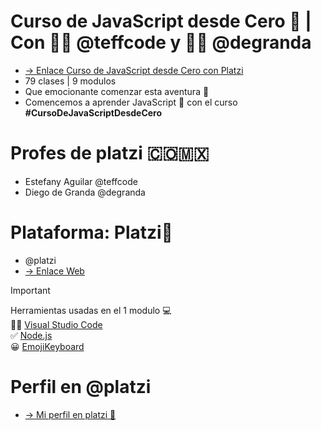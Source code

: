 # Curso de JavaScript desde Cero 💚 | Con 👩‍💻 @teffcode y 🧑‍💻 @degranda
* [-> Enlace Curso de JavaScript desde Cero con Platzi](https://platzi.com/cursos/javascript-fundamentos/)
* 79 clases | 9 modulos 
* Que emocionante comenzar esta aventura 🚀 
* Comencemos a aprender JavaScript 💛 con el curso <strong>#CursoDeJavaScriptDesdeCero</strong> 

# Profes de platzi 🇨🇴🇲🇽
* Estefany Aguilar @teffcode
* Diego de Granda @degranda
  
# Plataforma: Platzi💚
* @platzi
* [-> Enlace Web](https://platzi.com/new-home/)

> [!IMPORTANT]
> Herramientas usadas en el 1 modulo 💻 <br>
> 👩‍💻 [Visual Studio Code](https://code.visualstudio.com/) <br>
> ✅ [Node.js](https://nodejs.org/en) <br>
> 😀 [EmojiKeyboard](https://emojikeyboard.top/) 

# Perfil en @platzi 
* [-> Mi perfil en platzi 💚](https://platzi.com/p/julianacastilloaraujo/)
